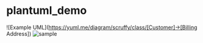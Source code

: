 # plantuml_demo

![Example UML](https://yuml.me/diagram/scruffy/class/[Customer]->[Billing Address])
![sample](http://www.plantuml.com/plantuml/png/SoWkIImgAStDuNBAJrBGjLDmpCbCJbMmKiX8pSd9v-9oSdPn1WbxfrOwv-GdPYjOEPQMPAJcbMGc9vQaGgHjT96adVFpipDJuVfS7OEj541QyeiogrAvk1nIyrA0jW40)
